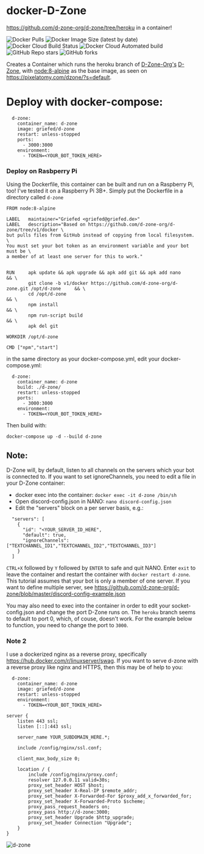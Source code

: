 # docker-D-Zone
https://github.com/d-zone-org/d-zone/tree/heroku in a container!

![Docker Pulls](https://img.shields.io/docker/pulls/griefed/d-zone?style=flat-square)
![Docker Image Size (latest by date)](https://img.shields.io/docker/image-size/griefed/d-zone?label=Image%20size&sort=date&style=flat-square)
![Docker Cloud Build Status](https://img.shields.io/docker/cloud/build/griefed/d-zone?label=Docker%20build&style=flat-square)
![Docker Cloud Automated build](https://img.shields.io/docker/cloud/automated/griefed/d-zone?label=Docker%20build&style=flat-square)
![GitHub Repo stars](https://img.shields.io/github/stars/Griefed/docker-D-Zone?label=GitHub%20Stars&style=social)
![GitHub forks](https://img.shields.io/github/forks/Griefed/docker-D-Zone?label=GitHub%20Forks&style=social)

Creates a Container which runs the heroku branch of [D-Zone-Org's](https://github.com/d-zone-org) [D-Zone](https://github.com/d-zone-org/d-zone), with [node:8-alpine](https://hub.docker.com/_/node) as the base image, as seen on https://pixelatomy.com/dzone/?s=default. 

# Deploy with docker-compose:
```
  d-zone:
    container_name: d-zone
    image: griefed/d-zone
    restart: unless-stopped
    ports:
      - 3000:3000
    environment:
      - TOKEN=<YOUR_BOT_TOKEN_HERE>
```
### Deploy on Rasbperry Pi
Using the Dockerfile, this container can be built and run on a Raspberry Pi, too! I've tested it on a Raspberry Pi 3B+.
Simply put the Dockerfile in a directory called `d-zone` 
```
FROM node:8-alpine

LABEL   maintainer="Griefed <griefed@griefed.de>"
LABEL   description="Based on https://github.com/d-zone-org/d-zone/tree/v1/docker \
but pulls files from GitHub instead of copying from local filesystem. \
You must set your bot token as an environment variable and your bot must be \
a member of at least one server for this to work."


RUN     apk update && apk upgrade && apk add git && apk add nano                        && \
        git clone -b v1/docker https://github.com/d-zone-org/d-zone.git /opt/d-zone     && \
        cd /opt/d-zone                                                                  && \
        npm install                                                                     && \
        npm run-script build                                                            && \
        apk del git

WORKDIR /opt/d-zone

CMD ["npm","start"]
```
in the same directory as your docker-compose.yml, edit your docker-compose.yml:
```
  d-zone:
    container_name: d-zone
    build: ./d-zone/
    restart: unless-stopped
    ports:
      - 3000:3000
    environment:
      - TOKEN=<YOUR_BOT_TOKEN_HERE>
```
Then build with:
```
docker-compose up -d --build d-zone
```

## Note:
D-Zone will, by default, listen to all channels on the servers which your bot is connected to. If you want to set ignoreChannels, you need to edit a file in your D-Zone container:

- docker exec into the container: `docker exec -it d-zone /bin/sh`
- Open discord-config.json in NANO: `nano discord-config.json`
- Edit the "servers" block on a per server basis, e.g.:
```
  "servers": [
    {
      "id": "<YOUR_SERVER_ID_HERE",
      "default": true,
      "ignoreChannels": ["TEXTCHANNEL_ID1","TEXTCHANNEL_ID2","TEXTCHANNEL_ID3"]
    }
  ]
```
`CTRL+X` followed by `Y` followed by `ENTER` to safe and quit NANO. Enter `exit` to leave the container and restart the container with `docker restart d-zone`. 
This tutorial assumes that your bot is only a member of one server. If you want to define multiple server, see https://github.com/d-zone-org/d-zone/blob/master/discord-config-example.json

You may also need to exec into the container in order to edit your socket-config.json and change the port D-Zone runs on. The `heroku` branch seems to default to port 0, which, of couse, doesn't work. For the example below to function, you need to change the port to `3000`. 

### Note 2

I use a dockerized nginx as a reverse proxy, specifically https://hub.docker.com/r/linuxserver/swag.
If you want to serve d-zone with a reverse proxy like nginx and HTTPS, then this may be of help to you:
```
  d-zone:
    container_name: d-zone
    image: griefed/d-zone
    restart: unless-stopped
    environment:
      - TOKEN=<YOUR_BOT_TOKEN_HERE>
```
```
server {
    listen 443 ssl;
    listen [::]:443 ssl;

    server_name YOUR_SUBDOMAIN_HERE.*;

    include /config/nginx/ssl.conf;

    client_max_body_size 0;

    location / {
        include /config/nginx/proxy.conf;
        resolver 127.0.0.11 valid=30s;
        proxy_set_header HOST $host;
        proxy_set_header X-Real-IP $remote_addr;
        proxy_set_header X-Forwarded-For $proxy_add_x_forwarded_for;
        proxy_set_header X-Forwarded-Proto $scheme;
        proxy_pass_request_headers on;
        proxy_pass http://d-zone:3000;
        proxy_set_header Upgrade $http_upgrade;
        proxy_set_header Connection "Upgrade";
    }
}
```

![d-zone](https://i.imgur.com/uCd6eRa.png)
